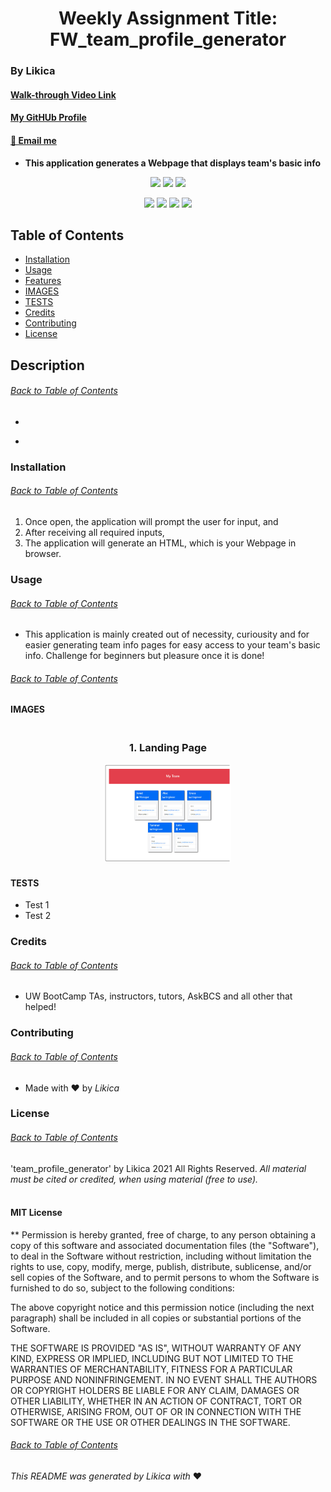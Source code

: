 <h1 align='center'>Weekly Assignment Title: FW_team_profile_generator</h1>

### By Likica
#### [Walk-through Video Link](https://www.github.com/likica)
#### [My GitHUb Profile](https://github.com/likica) 
#### [📧 Email me](mailto:fahrija_wyroski@live.com)
* **This application generates a Webpage that displays team's basic info** 
<p align="center">
    <img src="https://img.shields.io/github/repo-size/likica/FW_team_profile_generator" />
    <img src="https://img.shields.io/github/issues/likica/FW_team_profile_generator" />
    <img src="https://img.shields.io/github/last-commit/likica/FW_team_profile_generator" >
    </a>
</p>
<p align="center">
<img src="https://img.shields.io/badge/-node.js-green" />
    <img src="https://img.shields.io/badge/Javascript-blue" />
    <img src="https://img.shields.io/badge/-inquirer-red" >
    <img src="https://img.shields.io/badge/-jest-darkred" />
</p>

## Table of Contents
* [Installation](#installation)
* [Usage](#usage)
* [Features](#features)
* [IMAGES](#images)
* [TESTS](#tests)
* [Credits](#credits)
* [Contributing](#contributing)
* [License](#license)

## **Description**
###### [Back to Table of Contents](#Table-of-Contents)
* 
- 

### **Installation**
###### [Back to Table of Contents](#Table-of-Contents)
1. Once open, the application will prompt the user for input, and
2. After receiving all required inputs, 
3. The application will generate an HTML, which is your Webpage in browser. 

### **Usage**
###### [Back to Table of Contents](#Table-of-Contents)
* This application is mainly created out of necessity, curiousity and for easier generating team info pages for easy access to your team's basic info. Challenge for beginners but pleasure once it is done!

###### [Back to Table of Contents](#Table-of-Contents)
#### **IMAGES**
<h3 align="center" width="100%">
 <br>1. Landing Page</br>
<p align="center" width="100%">
    <img src="./src/mockup_img.png" width="40%"/>
</p></h3>

#### **TESTS**
* Test 1
* Test 2

### **Credits**
###### [Back to Table of Contents](#Table-of-Contents)
* UW BootCamp TAs, instructors, tutors, AskBCS and all other that helped!

### **Contributing**
###### [Back to Table of Contents](#Table-of-Contents)
* Made with ❤️ by _Likica_

### **License**
###### [Back to Table of Contents](#Table-of-Contents)
 'team_profile_generator' by Likica 2021 All Rights Reserved.
  _All material must be cited or credited, when using material (free to use)._
   <br></br>
#### **MIT License**

** Permission is hereby granted, free of charge, to any person obtaining a copy of this software and associated documentation files (the "Software"), to deal in the Software without restriction, including without limitation the rights to use, copy, modify, merge, publish, distribute, sublicense, and/or sell copies of the Software, and to permit persons to whom the Software is furnished to do so, subject to the following conditions:

The above copyright notice and this permission notice (including the next paragraph) shall be included in all copies or substantial portions of the Software.

THE SOFTWARE IS PROVIDED "AS IS", WITHOUT WARRANTY OF ANY KIND, EXPRESS OR IMPLIED, INCLUDING BUT NOT LIMITED TO THE WARRANTIES OF MERCHANTABILITY, FITNESS FOR A PARTICULAR PURPOSE AND NONINFRINGEMENT. IN NO EVENT SHALL THE AUTHORS OR COPYRIGHT HOLDERS BE LIABLE FOR ANY CLAIM, DAMAGES OR OTHER LIABILITY, WHETHER IN AN ACTION OF CONTRACT, TORT OR OTHERWISE, ARISING FROM, OUT OF OR IN CONNECTION WITH THE SOFTWARE OR THE USE OR OTHER DEALINGS IN THE SOFTWARE.
###### [Back to Table of Contents](#Table-of-Contents)

_This README was generated by Likica with_ ❤️ 